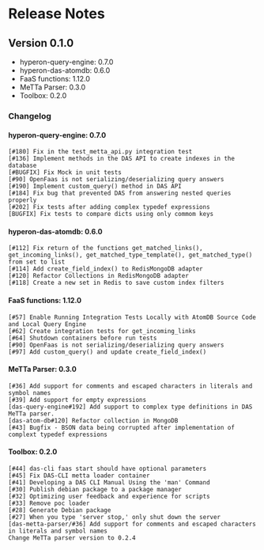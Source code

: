 # Release Notes

## Version 0.1.0

* hyperon-query-engine: 0.7.0
* hyperon-das-atomdb: 0.6.0
* FaaS functions: 1.12.0
* MeTTa Parser: 0.3.0
* Toolbox: 0.2.0

### Changelog

#### hyperon-query-engine: 0.7.0

```
[#180] Fix in the test_metta_api.py integration test
[#136] Implement methods in the DAS API to create indexes in the database
[#BUGFIX] Fix Mock in unit tests
[#90] OpenFaas is not serializing/deserializing query answers
[#190] Implement custom_query() method in DAS API
[#184] Fix bug that prevented DAS from answering nested queries properly
[#202] Fix tests after adding complex typedef expressions
[BUGFIX] Fix tests to compare dicts using only commom keys
```

#### hyperon-das-atomdb: 0.6.0

```
[#112] Fix return of the functions get_matched_links(), get_incoming_links(), get_matched_type_template(), get_matched_type() from set to list
[#114] Add create_field_index() to RedisMongoDB adapter
[#120] Refactor Collections in RedisMongoDB adapter
[#118] Create a new set in Redis to save custom index filters
```

#### FaaS functions: 1.12.0

```
[#57] Enable Running Integration Tests Locally with AtomDB Source Code and Local Query Engine
[#62] Create integration tests for get_incoming_links
[#64] Shutdown containers before run tests
[#90] OpenFaas is not serializing/deserializing query answers
[#97] Add custom_query() and update create_field_index()
```

#### MeTTa Parser: 0.3.0

```
[#36] Add support for comments and escaped characters in literals and symbol names
[#39] Add support for empty expressions
[das-query-engine#192] Add support to complex type definitions in DAS MeTTa parser.
[das-atom-db#120] Refactor collection in MongoDB
[#43] Bugfix - BSON data being corrupted after implementation of complext typedef expressions
```

#### Toolbox: 0.2.0

```
[#44] das-cli faas start should have optional parameters
[#45] Fix DAS-CLI metta loader container 
[#41] Developing a DAS CLI Manual Using the 'man' Command
[#30] Publish debian package to a package manager
[#32] Optimizing user feedback and experience for scripts
[#33] Remove poc loader
[#28] Generate Debian package
[#27] When you type 'server stop,' only shut down the server
[das-metta-parser/#36] Add support for comments and escaped characters in literals and symbol names
Change MeTTa parser version to 0.2.4
```
